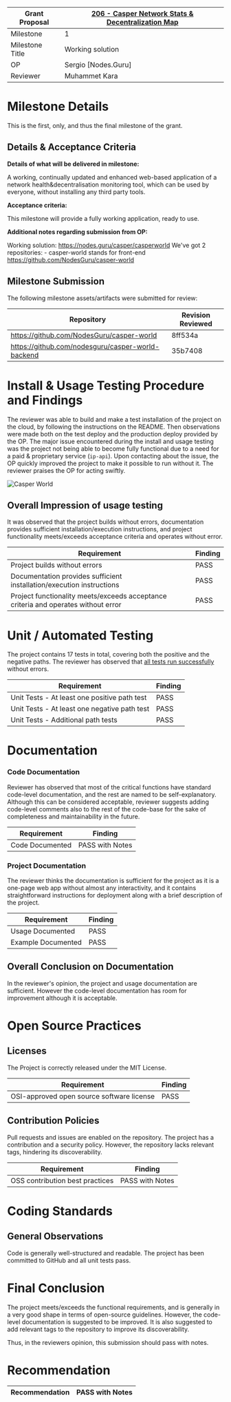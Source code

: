 
Grant Proposal | [206 - Casper Network Stats & Decentralization Map](https://portal.devxdao.com/public-proposals/206)
------------ | -------------
Milestone | 1
Milestone Title | Working solution
OP | Sergio [Nodes.Guru]
Reviewer | Muhammet Kara

# Milestone Details
This is the first, only, and thus the final milestone of the grant. 

## Details & Acceptance Criteria

**Details of what will be delivered in milestone:**

A working, continually updated and enhanced web-based application of a network health&decentralisation monitoring tool, which can be used by everyone, without installing any third party tools.

**Acceptance criteria:**

This milestone will provide a fully working application, ready to use.

**Additional notes regarding submission from OP:**

Working solution: https://nodes.guru/casper/casperworld We've got 2 repositories: - casper-world stands for front-end https://github.com/NodesGuru/casper-world

## Milestone Submission

The following milestone assets/artifacts were submitted for review:

Repository | Revision Reviewed
------------ | -------------
https://github.com/NodesGuru/casper-world | 8ff534a
https://github.com/nodesguru/casper-world-backend | 35b7408

# Install & Usage Testing Procedure and Findings

The reviewer was able to build and make a test installation of the project on the cloud, by following the instructions on the README. Then observations were made both on the test deploy and the production deploy provided by the OP. The major issue encountered during the install and usage testing was the project not being able to become fully functional due to a need for a paid & proprietary service (`ip-api`). Upon contacting about the issue, the OP quickly improved the project to make it possible to run without it. The reviewer praises the OP for acting swiftly.

![Casper World](assets/casper-world.png)

## Overall Impression of usage testing

It was observed that the project builds without errors, documentation provides sufficient installation/execution instructions, and project functionality meets/exceeds acceptance criteria and operates without error.

Requirement | Finding
------------ | -------------
Project builds without errors | PASS
Documentation provides sufficient installation/execution instructions | PASS
Project functionality meets/exceeds acceptance criteria and operates without error | PASS

# Unit / Automated Testing

The project contains 17 tests in total, covering both the positive and the negative paths. The reviewer has observed that [all tests run successfully](assets/test.md) without errors.

Requirement | Finding
------------ | -------------
Unit Tests - At least one positive path test | PASS
Unit Tests - At least one negative path test | PASS
Unit Tests - Additional path tests | PASS

# Documentation

### Code Documentation

Reviewer has observed that most of the critical functions have standard code-level documentation, and the rest are named to be self-explanatory. Although this can be considered acceptable, reviewer suggests adding code-level comments also to the rest of the code-base for the sake of completeness and maintainability in the future.

Requirement | Finding
------------ | -------------
Code Documented | PASS with Notes

### Project Documentation

The reviewer thinks the documentation is sufficient for the project as it is a one-page web app without almost any interactivity, and it contains straightforward instructions for deployment along with a brief description of the project.

Requirement | Finding
------------ | -------------
Usage Documented | PASS
Example Documented | PASS


## Overall Conclusion on Documentation

In the reviewer's opinion, the project and usage documentation are sufficient. However the code-level documentation has room for improvement although it is acceptable.

# Open Source Practices

## Licenses

The Project is correctly released under the MIT License.

Requirement | Finding
------------ | -------------
OSI-approved open source software license | PASS

## Contribution Policies

Pull requests and issues are enabled on the repository. The project has a contribution and a security policy. However, the repository lacks relevant tags, hindering its discoverability.

Requirement | Finding
------------ | -------------
OSS contribution best practices | PASS with Notes


# Coding Standards

## General Observations

Code is generally well-structured and readable. The project has been committed to GitHub and all unit tests pass.

# Final Conclusion

The project meets/exceeds the functional requirements, and is generally in a very good shape in terms of open-source guidelines. However, the code-level documentation is suggested to be improved. It is also suggested to add relevant tags to the repository to improve its discoverability.

Thus, in the reviewers opinion, this submission should pass with notes.


# Recommendation

Recommendation | PASS with Notes
------------ | -------------
